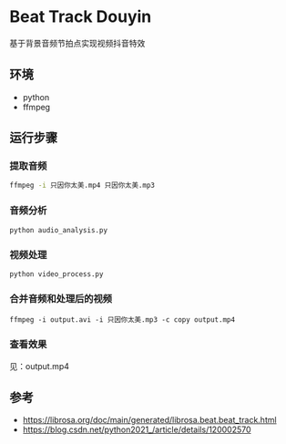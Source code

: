# Beat Track Douyin
基于背景音频节拍点实现视频抖音特效

## 环境
- python
- ffmpeg

## 运行步骤
### 提取音频
```sh
ffmpeg -i 只因你太美.mp4 只因你太美.mp3
```

### 音频分析
```shell
python audio_analysis.py
```

### 视频处理
```shell
python video_process.py
```

### 合并音频和处理后的视频
```shell
ffmpeg -i output.avi -i 只因你太美.mp3 -c copy output.mp4
```

### 查看效果
见：output.mp4


## 参考
- https://librosa.org/doc/main/generated/librosa.beat.beat_track.html
- https://blog.csdn.net/python2021_/article/details/120002570
